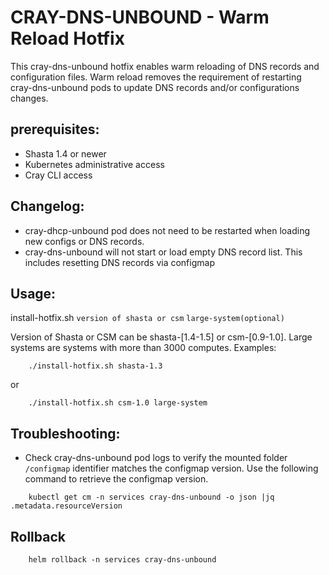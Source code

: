 # CRAY-DNS-UNBOUND - Warm Reload Hotfix

This cray-dns-unbound hotfix enables warm reloading of DNS records and configuration files.  Warm reload removes the requirement of restarting cray-dns-unbound pods to update DNS records and/or configurations changes.


## prerequisites:
- Shasta 1.4 or newer
- Kubernetes administrative access
- Cray CLI access

## Changelog:
- cray-dhcp-unbound pod does not need to be restarted when loading new configs or DNS records.
- cray-dns-unbound will not start or load empty DNS record list.  This includes resetting DNS records via configmap


## Usage:
        
     
install-hotfix.sh `version of shasta or csm` `large-system(optional)`
        

Version of Shasta or CSM can be shasta-[1.4-1.5] or csm-[0.9-1.0].
Large systems are systems with more than 3000 computes.
Examples:
	
	
```
    ./install-hotfix.sh shasta-1.3
```

or
	
```
    ./install-hotfix.sh csm-1.0 large-system
```
       
       
       
## Troubleshooting:
- Check cray-dns-unbound pod logs to verify the mounted folder `/configmap` identifier matches the configmap version.  Use the following command to retrieve the configmap version.
```
    kubectl get cm -n services cray-dns-unbound -o json |jq .metadata.resourceVersion
```

## Rollback

```
	helm rollback -n services cray-dns-unbound

```
